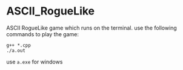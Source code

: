# ASCII_RogueLike
ASCII RogueLike game which runs on the terminal.
use the following commands to play the game:
```
g++ *.cpp
./a.out
```

use `a.exe` for windows
